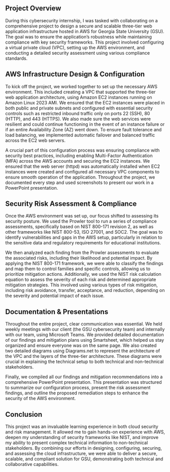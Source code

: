 ## **Project Overview**

During this cybersecurity internship, I was tasked with collaborating on a comprehensive project to design a secure and scalable three-tier web application infrastructure hosted in AWS for Georgia State University (GSU). The goal was to ensure the application’s robustness while maintaining compliance with key security frameworks. This project involved configuring a virtual private cloud (VPC), setting up the AWS environment, and conducting a detailed security assessment using various compliance standards.

## **AWS Infrastructure Design & Configuration**

To kick off the project, we worked together to set up the necessary AWS environment. This included creating a VPC that supported the three-tier web application architecture, using Amazon EC2 instances running on Amazon Linux 2023 AMI. We ensured that the EC2 instances were placed in both public and private subnets and configured with essential security controls such as restricted inbound traffic only on ports 22 (SSH), 80 (HTTP), and 443 (HTTPS). We also made sure the web services were resilient and could continue functioning in the event of an instance failure or if an entire Availability Zone (AZ) went down. To ensure fault tolerance and load balancing, we implemented automatic failover and balanced traffic across the EC2 web servers.

A crucial part of this configuration process was ensuring compliance with security best practices, including enabling Multi-Factor Authentication (MFA) across the AWS accounts and securing the EC2 instances. We ensured that the web server (httpd) was automatically installed when EC2 instances were created and configured all necessary VPC components to ensure smooth operation of the application. Throughout the project, we documented every step and used screenshots to present our work in a PowerPoint presentation.

## **Security Risk Assessment & Compliance**

Once the AWS environment was set up, our focus shifted to assessing its security posture. We used the Prowler tool to run a series of compliance assessments, specifically based on NIST 800-171 revision 2, as well as other frameworks like NIST 800-53, ISO 27001, and SOC2. The goal was to identify vulnerabilities and gaps in the AWS setup, particularly in relation to the sensitive data and regulatory requirements for educational institutions.

We then analyzed each finding from the Prowler assessments to evaluate the associated risks, including their likelihood and potential impact. By applying the NIST 800-171 framework, we were able to classify the findings and map them to control families and specific controls, allowing us to prioritize mitigation actions. Additionally, we used the NIST risk calculation equation to assess the severity of each risk and determined appropriate mitigation strategies. This involved using various types of risk mitigation, including risk avoidance, transfer, acceptance, and reduction, depending on the severity and potential impact of each issue.

## **Documentation & Presentations**

Throughout the entire project, clear communication was essential. We held weekly meetings with our client (the GSU cybersecurity team) and internally with our team, using Microsoft Teams. We provided detailed documentation of our findings and mitigation plans using Smartsheet, which helped us stay organized and ensure everyone was on the same page. We also created two detailed diagrams using Diagrams.net to represent the architecture of the VPC and the layers of the three-tier architecture. These diagrams were crucial in explaining the technical setup to both technical and non-technical stakeholders.

Finally, we compiled all our findings and mitigation recommendations into a comprehensive PowerPoint presentation. This presentation was structured to summarize our configuration process, present the risk assessment findings, and outline the proposed remediation steps to enhance the security of the AWS environment.

## **Conclusion**

This project was an invaluable learning experience in both cloud security and risk management. It allowed me to gain hands-on experience with AWS, deepen my understanding of security frameworks like NIST, and improve my ability to present complex technical information to non-technical stakeholders. By combining our efforts in designing, configuring, securing, and assessing the cloud infrastructure, we were able to deliver a secure, scalable, and compliant solution for GSU, demonstrating both technical and collaborative capabilities.
